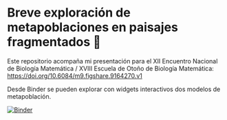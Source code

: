# Breve exploración de metapoblaciones en paisajes fragmentados :rabbit2:

Este repositorio acompaña mi presentación para el XII Encuentro Nacional de Biología Matemática / XVIII Escuela de Otoño de Biología Matemática: https://doi.org/10.6084/m9.figshare.9164270.v1 

Desde Binder se pueden explorar con widgets interactivos dos modelos de metapoblación. 

[![Binder](https://mybinder.org/badge_logo.svg)](https://mybinder.org/v2/gh/iramosp/EOBM/master?filepath=Breve_exploracion.ipynb)
